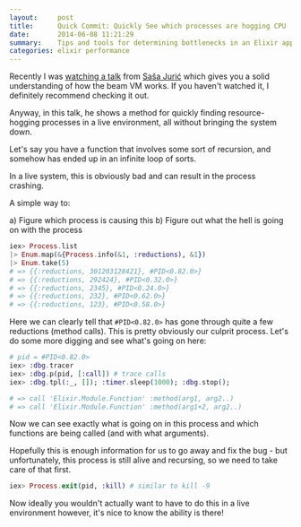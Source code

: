 ```yaml
---
layout:     post
title:      Quick Commit: Quickly See which processes are hogging CPU
date:       2014-06-08 11:21:29
summary:    Tips and tools for determining bottlenecks in an Elixir application.
categories: elixir performance
---
```


Recently I was [watching a talk](https://www.youtube.com/watch?v=5SbWapbXhKo) from [Saša Jurić](http://theerlangelist.com/) which gives you a solid understanding of how the beam VM works. If you haven't watched it, I definitely recommend checking it out.

Anyway, in this talk, he shows a method for quickly finding resource-hogging processes in a live environment, all without bringing the system down.

Let's say you have a function that involves some sort of recursion, and somehow has ended up in an infinite loop of sorts.

In a live system, this is obviously bad and can result in the process crashing.

A simple way to:

a) Figure which process is causing this
b) Figure out what the hell is going on with the process

```elixir
iex> Process.list
|> Enum.map(&{Process.info(&1, :reductions), &1})
|> Enum.take(5)
# => {{:reductions, 301203128421}, #PID<0.82.0>}
# => {{:reductions, 292424}, #PID<0.32.0>}
# => {{:reductions, 2345}, #PID<0.24.0>}
# => {{:reductions, 232}, #PID<0.62.0>}
# => {{:reductions, 123}, #PID<0.58.0>}
```

Here we can clearly tell that `#PID<0.82.0>` has gone through quite a few reductions (method calls). This is pretty obviously our culprit process. Let's do some more digging and see what's going on here:

````elixir
# pid = #PID<0.82.0>
iex> :dbg.tracer
iex> :dbg.p(pid, [:call]) # trace calls
iex> :dbg.tpl(:_, []); :timer.sleep(1000); :dbg.stop();

# => call 'Elixir.Module.Function' :method(arg1, arg2..)
# => call 'Elixir.Module.Function' :method(arg1+2, arg2..)
````

Now we can see exactly what is going on in this process and which functions are being called (and with what arguments).

Hopefully this is enough information for us to go away and fix the bug - but unfortunately, this process is still alive and recursing, so we need to take care of that first.

````elixir
iex> Process.exit(pid, :kill) # similar to kill -9
````

Now ideally you wouldn't actually want to have to do this in a live environment however, it's nice to know the ability is there!
